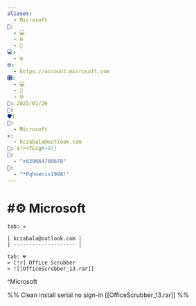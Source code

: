 ```yaml
---
aliases:
  - Microsoft
📁:
  - 💻
  - ⚙️
  - 🔐
💻:
  - ⚙️
🌐:
  - https://account.microsoft.com
🎛️:
  - 💻
  - 📝
  - 🌐
📅: 2025/01/26
🔀: 
🛡️: 
👤:
  - Microsoft
✳️:
  - kczabala@outlook.com
🔐: $!><7Eig#+9{}
📝:
  - "+639664700678"
🔢:
  - "*Pqhoenix1998!"
---
```

# #⚙️ Microsoft

```tabs
tab: ✳️

| kczabala@outlook.com |
| -------------------- |

tab: 💔
> [!r] Office Scrubber
> ![[OfficeScrubber_13.rar]]
```

^Microsoft

%%
Clean install serial no sign-in
[[OfficeScrubber_13.rar]]
%%